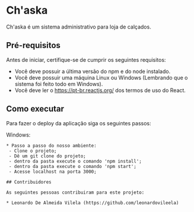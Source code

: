 
# Ch'aska

Ch'aska é um sistema administrativo para loja de calçados.

## Pré-requisitos

Antes de iniciar, certifique-se de cumprir os seguintes requisitos:
<!--- Estes são alguns exemplos de requisitos. Adicione, duplique e remove como necessário --->
* Você deve possuir a última versão do npm e do node instalado.
* Você deve possuir uma máquina Linux ou Windows (Lembrando que o sistema foi feito todo em Windows).
* Você deve ler o https://pt-br.reactjs.org/ dos termos de uso do React.

## Como executar

Para fazer o deploy da aplicação siga os seguintes passos:

Windows:
```
* Passo a passo do nosso ambiente:
 - Clone o projeto;
 - Dê um git clone do projeto;
 - dentro da pasta execute o comando 'npm install';
 - dentro da pasta execute o comando 'npm start';
 - Acesse localhost na porta 3000;

## Contribuidores

As seguintes pessoas contribuiram para este projeto:

* Leonardo De Almeida Vilela (https://github.com/leonardovileela)
